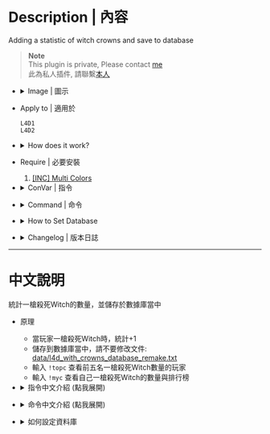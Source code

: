 # Description | 內容
Adding a statistic of witch crowns and save to database

> __Note__ <br/>
This plugin is private, Please contact [me](https://github.com/fbef0102/Game-Private_Plugin#私人插件列表-private-plugins-list)<br/>
此為私人插件, 請聯繫[本人](https://github.com/fbef0102/Game-Private_Plugin#私人插件列表-private-plugins-list)

* <details><summary>Image | 圖示</summary>

	* Record Top 5
	<br/>![l4d_with_crowns_database_remake_1](image/l4d_with_crowns_database_remake_1.jpg)
	<br/>![l4d_with_crowns_database_remake_2](image/l4d_with_crowns_database_remake_2.jpg)
	* Support MySql & Sqlite (支援資料庫，跨伺服器儲存)
	<br/>![l4d_with_crowns_database_remake_3](image/l4d_with_crowns_database_remake_3.jpg)
</details>

* Apply to | 適用於
	```
	L4D1
	L4D2
	```

* <details><summary>How does it work?</summary>

	* Add statistic when a player killed the witch in one shot
	* Save to database, do not modify [data/l4d_with_crowns_database_remake.txt](data/l4d_with_crowns_database_remake.txt)
	* Type ```!topc``` to see top 5 witch crowner
	* Type ```!myc``` to see your crowns and rank
</details>

* Require | 必要安裝
	1. [[INC] Multi Colors](https://github.com/fbef0102/L4D1_2-Plugins/releases/tag/Multi-Colors)

* <details><summary>ConVar | 指令</summary>

	* cfg/sourcemod/l4d_with_crowns_database_remake.cfg
		```php
		// 0=Plugin off, 1=Plugin on.
		l4d_with_crowns_database_remake_enable "1"

		// Numbers of real survivor players required at least to enable this plugin
		l4d_with_crowns_database_remake_survivor_required "2"

		// Database to save crown to.
		// Empty = Don't connect to database, use data/l4d_with_crowns_database_remake.txt only
		// (MySQL & SQLite supported)
		l4d_with_crowns_database_remake_sql "crowns"
		```
</details>

* <details><summary>Command | 命令</summary>

	* **Shows your own crown count and rank**
		```php
		sm_myc
		```

	* **Shows the top 5 crowners.**
		```php
		sm_topc
		```
</details>

* <details><summary>How to Set Database</summary>

	* Choose one of the following method
		1. MySQL: Database across server, set ConVar ```l4d_with_crowns_database_remake_sql "crowns"``` and write the following in ```sourcemod/configs/databases.cfg```
			```php
			// There would a data table named "crown_database_v2" in database
			"crowns"
			{
				"driver"			"mysql"
				"host"				"x.x.x.x"
				"database"			"yourdatabase"
				"user"				"youruser"
				"pass"				"yourpass"
				"port"				"yourport"
			}
			```

		2. Data: Local Database, set ConVar ```l4d_with_crowns_database_remake_sql ""```
			```php
			// All datas saved to ```sourcemod/data/l4d_with_crowns_database_remake.txt```
			```
</details>

* <details><summary>Changelog | 版本日誌</summary>

	* v1.0h (2025-1-10)
		* Remake code
		* Add mysql & sqilite database support
		* Fixed huge memory link and out of memory error
		* Change steam id type
		* Update cvars, cmds
	
	* Original
		* [By Die Teetasse](https://forums.alliedmods.net/showthread.php?t=123433)
</details>

- - - -
# 中文說明
統計一槍殺死Witch的數量，並儲存於數據庫當中

* 原理
	* 當玩家一槍殺死Witch時，統計+1
	* 儲存到數據庫當中，請不要修改文件: [data/l4d_with_crowns_database_remake.txt](data/l4d_with_crowns_database_remake.txt)
	* 輸入 ```!topc``` 查看前五名一槍殺死Witch數量的玩家
	* 輸入 ```!myc``` 查看自己一槍殺死Witch的數量與排行榜

* <details><summary>指令中文介紹 (點我展開)</summary>

	* cfg/sourcemod/l4d_with_crowns_database_remake.cfg
		```php
		// 0=關閉插件, 1=啟動插件
		l4d_with_crowns_database_remake_enable "1"

		// 至少需要X位真人玩家在倖存者隊伍才能有記錄
		l4d_with_crowns_database_remake_survivor_required "2"

		// 儲存統計的資料庫
		// 空 = 不使用資料庫, 只使用data/l4d_with_crowns_database_remake.txt
		// (支援 MySQL & SQLite)
		l4d_with_crowns_database_remake_sql "crowns"
		```
</details>

* <details><summary>命令中文介紹 (點我展開)</summary>

	* **查看自己一槍殺死Witch的數量與排行榜**
		```php
		sm_myc
		```

	* **查看前五名一槍殺死Witch數量的玩家**
		```php
		sm_topc
		```
</details>

* <details><summary>如何設定資料庫</summary>

	* 以下方法二選一
		1. MySQL: 支援跨伺服器，儲值經驗值，設定指令 ```l4d_with_crowns_database_remake_sql "crowns"```，然後設定文件 ```sourcemod/configs/databases.cfg```
			```php
			// 資料庫中自動創建表格，名稱是 "crown_database_v2"
			"crowns"
			{
				"driver"			"mysql"
				"host"				"x.x.x.x"
				"database"			"yourdatabase"
				"user"				"youruser"
				"pass"				"yourpass"
				"port"				"yourport"
			}
			```
			
		2. Data: 本地資料庫，設定指令 ```l4d_with_crowns_database_remake_sql ""```
			```php
			// 自動創建檔案: sourcemod/data/l4d_with_crowns_database_remake.txt
			```
</details>
